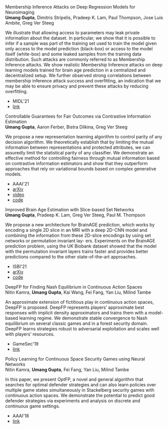 <div class= "paper">
<div class="paper_title">Membership Inference Attacks on Deep Regression Models for Neuroimaging</div>
<div class='paper_details'><div class="paper_authors"><b>Umang Gupta</b>, Dimitris Stripelis, Pradeep K. Lam, Paul Thompson, Jose Luis Ambite, Greg Ver Steeg</div>
<p class='note'>We illustrate that allowing access to parameters may leak private information about the dataset. In particular, we show that it is possible to infer if a sample was part of the training set used to train the model given only access to the model prediction (black-box) or access to the model itself (white-box) and some leaked samples from the training data distribution. Such attacks are commonly referred to as Membership Inference attacks. We show realistic Membership Inference attacks on deep learning models trained for brain age prediction in a centralized and decentralized setup. We further observed strong correlations between membership inference attack success and overfitting, an indication that we may be able to ensure privacy and prevent these attacks by reducing overfitting.</p><ul>
 <li class="paper_venue_year">MIDL'21</li>
<li class="paper_link"><a href="https://openreview.net/forum?id=8lL_y9n-CV">link</a></li> </ul></div></div>
 
<div class= "paper">
<div class="paper_title">Controllable Guarantees for Fair Outcomes via Contrastive Information Estimation</div>
<div class='paper_details'><div class="paper_authors"><b>Umang Gupta</b>, Aaron Ferber, Bistra Dilkina, Greg Ver Steeg</div>
<p class='note'>We propose a new representation learning algorithm to control parity of any decision algorithm. We theoretically establish that by limiting the mutual information between representations and protected attributes, we can assuredly limit the statistical parity of any classifier. We demonstrate an effective method for controlling fairness through mutual information based on contrastive information estimators and show that they outperform approaches that rely on variational bounds based on complex generative models.</p><ul>
 <li class="paper_venue_year">AAAI'21</li>
<li class="paper_arxiv"><a href="https://arxiv.org/abs/2101.04108">arXiv</a></li> <li class="paper_video"><a href="https://youtu.be/f_paYisG3yo">video</a></li><li class="paper_code"><a href="https://github.com/umgupta/fairness-via-contrastive-estimation">code</a></li></ul></div></div>
 
<div class= "paper">
<div class="paper_title">Improved Brain Age Estimation with Slice-based Set Networks</div>
<div class='paper_details'><div class="paper_authors"><b>Umang Gupta</b>, Pradeep K. Lam, Greg Ver Steeg, Paul M. Thompson</div>
<p class='note'>We propose a new architecture for BrainAGE prediction, which works by encoding a single 2D slice in an MRI with a deep 2D-CNN model and combining the information from these 2D-slice encodings by using set networks or permutation invariant lay- ers. Experiments on the BrainAGE prediction problem, using the UK Biobank dataset showed that the model with the permutation invariant layers trains faster and provides better predictions compared to the other state-of-the-art approaches.</p><ul>
 <li class="paper_venue_year">ISBI'21</li>
<li class="paper_arxiv"><a href="https://arxiv.org/abs/2102.04438">arXiv</a></li> <li class="paper_code"><a href="https://github.com/umgupta/2d-slice-set-networks-for-brain-age">code</a></li></ul></div></div>
 
<div class= "paper">
<div class="paper_title">DeepFP for Finding Nash Equilibrium in Continuous Action Spaces</div>
<div class='paper_details'><div class="paper_authors">Nitin Kamra, <b>Umang Gupta</b>, Kai Wang, Fei Fang, Yan Liu, Milind Tambe</div>
<p class='note'>An approximate extension of fictitious play in continuous action spaces, DeepFP is proposed. DeepFP represents players’ approximate best responses with implicit density approximators and trains them with a model-based learning regime. We demonstrate stable convergence to Nash equilibrium on several classic games and in a forest security domain. DeepFP learns strategies robust to adversarial exploitation and scales well with players’ resources.</p><ul>
 <li class="paper_venue_year">GameSec'19</li>
<li class="paper_link"><a href="https://link.springer.com/chapter/10.1007%2F978-3-030-32430-8_15">link</a></li> </ul></div></div>
 
<div class= "paper">
<div class="paper_title">Policy Learning for Continuous Space Security Games using Neural Networks</div>
<div class='paper_details'><div class="paper_authors">Nitin Kamra, <b>Umang Gupta</b>, Fei Fang, Yan Liu, Milind Tambe</div>
<p class='note'>In this paper, we present OptFP, a novel and general algorithm that searches for optimal defender strategies and can also learn policies over multiple game states simultaneously in Stackelberg security games with continuous action spaces. We demonstrate the potential to predict good defender strategies via experiments and analysis on discrete and continuous game settings.</p><ul>
 <li class="paper_venue_year">AAAI'18</li>
<li class="paper_link"><a href="https://www.aaai.org/ocs/index.php/AAAI/AAAI18/paper/viewFile/16525/15798">link</a></li> </ul></div></div>
 
